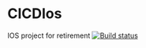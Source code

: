 # CICDIos
IOS project for retirement
[![Build status](https://build.appcenter.ms/v0.1/apps/fd805147-bb71-4afa-bfb7-93674154a45e/branches/dev/badge)](https://appcenter.ms)


